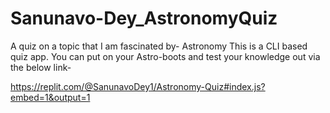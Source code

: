 # Sanunavo-Dey_AstronomyQuiz
 A quiz on a topic that I am fascinated by- Astronomy
 This is a CLI based quiz app. You can put on your Astro-boots and test your knowledge out via the below link-
 
 https://replit.com/@SanunavoDey1/Astronomy-Quiz#index.js?embed=1&output=1
